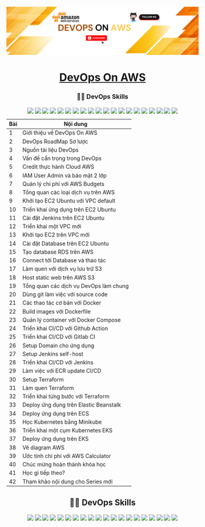 ![Alt text](./Banner.png)

<center>

<p align="center">
 <h1 align="center"> <a href="https://example.com" target="_blank">DevOps On AWS</a> </h1>
</p>


<!-- </div> -->
<p align="center">
 <h3 align="center"> 🧑‍💻 DevOps Skills </h3>
</p>

<p align="center"> 
 <img height="25px" src="https://img.shields.io/badge/AWS-%23FF9900.svg?style=flat&logo=amazon-aws&logoColor=white" align="center" />  
 <img height="25px" src="https://img.shields.io/badge/Amazon%20EC2-%23FF9900.svg?style=flat&logo=amazon-aws&logoColor=white" align="center" />  
 <img height="25px" src="https://img.shields.io/badge/Ubuntu-E95420?style=flat&logo=ubuntu&logoColor=white" align="center" />  
 <img height="25px" src="https://img.shields.io/badge/Amazon%20ECS-%23232F3E.svg?style=flat&logo=amazon-aws&logoColor=white" align="center" />  
 <img height="25px" src="https://img.shields.io/badge/Amazon%20EKS-%23232F3E.svg?style=flat&logo=amazon-aws&logoColor=white" align="center" />  
 <img height="25px" src="https://img.shields.io/badge/Amazon%20ECR-%23232F3E.svg?style=flat&logo=amazon-aws&logoColor=white" align="center" />  
 <img height="25px" src="https://img.shields.io/badge/Amazon%20Elastic%20Beanstalk-FF9900?style=flat&logo=amazon-aws&logoColor=white" align="center" />  
 <img height="25px" src="https://img.shields.io/badge/Nginx-%23009639.svg?style=flat&logo=nginx&logoColor=white" align="center" />  
 <img height="25px" src="https://img.shields.io/badge/Cloudflare-F38020?style=flat&logo=Cloudflare&logoColor=white" align="center" />  
 <img height="25px" src="https://img.shields.io/badge/Jenkins-%232C5263.svg?style=flat&logo=jenkins&logoColor=white" align="center" />  
 <img height="25px" src="https://img.shields.io/badge/GitLab-FC6D26?style=flat&logo=gitlab&logoColor=white" align="center" />  
 <img height="25px" src="https://img.shields.io/badge/GitHub-181717?style=flat&logo=github&logoColor=white" align="center" />  
 <img height="25px" src="https://img.shields.io/badge/GitHub%20Actions-2088FF?style=flat&logo=github-actions&logoColor=white" align="center" />  
 <img height="25px" src="https://img.shields.io/badge/GitLab%20CI/CD-FC6D26?style=flat&logo=gitlab&logoColor=white" align="center" />  
 <img height="25px" src="https://img.shields.io/badge/Draw.io-FF9900?style=flat&logo=diagrams.net&logoColor=white" align="center" />  
 <img height="25px" src="https://img.shields.io/badge/AWS%20Calculator-FF9900?style=flat&logo=amazon-aws&logoColor=white" align="center" />  
 <img height="25px" src="https://img.shields.io/badge/Terraform-623CE4?style=flat&logo=terraform&logoColor=white" align="center" />  
 <img height="25px" src="https://img.shields.io/badge/Docker-%230db7ed.svg?style=flat&logo=docker&logoColor=white" align="center" />  
 <img height="25px" src="https://img.shields.io/badge/Kubernetes-%23326ce5.svg?style=flat&logo=kubernetes&logoColor=white" align="center" />  
 <img height="25px" src="https://img.shields.io/badge/Minikube-3C3C3C?style=flat&logo=kubernetes&logoColor=white" align="center" />  
</p>


<div align="center">


| Bài | Nội dung |
|----|--------------------------------|
| 1  | Giới thiệu về DevOps On AWS    |
| 2  | DevOps RoadMap Sơ lược         |
| 3  | Nguồn tài liệu DevOps          |
| 4  | Vấn đề cẩn trọng trong DevOps  |
| 5  | Credit thực hành Cloud AWS     |
| 6  | IAM User Admin và bảo mật 2 lớp             |
| 7  | Quản lý chi phí với AWS Budgets             |
| 8  | Tổng quan các loại dịch vụ trên AWS         |
| 9  | Khởi tạo EC2 Ubuntu với VPC default        |
| 10 | Triển khai ứng dụng trên EC2 Ubuntu        |
| 11 | Cài đặt Jenkins trên EC2 Ubuntu            |
| 12 | Triển khai một VPC mới                     |
| 13 | Khởi tạo EC2 trên VPC mới                  |
| 14 | Cài đặt Database trên EC2 Ubuntu           |
| 15 | Tạo database RDS trên AWS                  |
| 16 | Connect tới Database và thao tác           |
| 17 | Làm quen với dịch vụ lưu trữ S3            |
| 18 | Host static web trên AWS S3                |
| 19 | Tổng quan các dịch vụ DevOps làm chung        |
| 20 | Dùng git làm việc với source code             |
| 21 | Các thao tác cơ bản với Docker               |
| 22 | Build images với Dockerfile                  |
| 23 | Quản lý container với Docker Compose        |
| 24 | Triển khai CI/CD với Github Action           |
| 25 | Triển khai CI/CD với Gitlab CI               |
| 26 | Setup Domain cho ứng dụng                    |
| 27 | Setup Jenkins self-host                      |
| 28 | Triển khai CI/CD với Jenkins                 |
| 29 | Làm việc với ECR update CI/CD                |
| 30 | Setup Terraform                              |
| 31 | Làm quen Terraform                           |
| 32 | Triển khai từng bước với Terraform          |
| 33 | Deploy ứng dụng trên Elastic Beanstalk       |
| 34 | Deploy ứng dụng trên ECS                     |
| 35 | Học Kubernetes bằng Minikube                |
| 36 | Triển khai một cụm Kubernetes EKS           |
| 37 | Deploy ứng dụng trên EKS                     |
| 38 | Vẽ diagram AWS                      |
| 39 | Ước tính chi phí với AWS Calculator |
| 40 | Chúc mừng hoàn thành khóa học         |
| 41 | Học gì tiếp theo?                     |
| 42 | Tham khảo nội dung cho Series mới     |
</div>
</center>

<!-- </div> -->
<p align="center">
 <h2 align="center"> 🧑‍💻 DevOps Skills </h2>
</p>

<p align="center"> 
 <img height="25px" src="https://img.shields.io/badge/AWS-%23FF9900.svg?style=flat&logo=amazon-aws&logoColor=white" align="center" />  
 <img height="25px" src="https://img.shields.io/badge/Amazon%20EC2-%23FF9900.svg?style=flat&logo=amazon-aws&logoColor=white" align="center" />  
 <img height="25px" src="https://img.shields.io/badge/Ubuntu-E95420?style=flat&logo=ubuntu&logoColor=white" align="center" />  
 <img height="25px" src="https://img.shields.io/badge/Amazon%20ECS-%23232F3E.svg?style=flat&logo=amazon-aws&logoColor=white" align="center" />  
 <img height="25px" src="https://img.shields.io/badge/Amazon%20EKS-%23232F3E.svg?style=flat&logo=amazon-aws&logoColor=white" align="center" />  
 <img height="25px" src="https://img.shields.io/badge/Amazon%20ECR-%23232F3E.svg?style=flat&logo=amazon-aws&logoColor=white" align="center" />  
 <img height="25px" src="https://img.shields.io/badge/Amazon%20Elastic%20Beanstalk-FF9900?style=flat&logo=amazon-aws&logoColor=white" align="center" />  
 <img height="25px" src="https://img.shields.io/badge/Nginx-%23009639.svg?style=flat&logo=nginx&logoColor=white" align="center" />  
 <img height="25px" src="https://img.shields.io/badge/Cloudflare-F38020?style=flat&logo=Cloudflare&logoColor=white" align="center" />  
 <img height="25px" src="https://img.shields.io/badge/Jenkins-%232C5263.svg?style=flat&logo=jenkins&logoColor=white" align="center" />  
 <img height="25px" src="https://img.shields.io/badge/GitLab-FC6D26?style=flat&logo=gitlab&logoColor=white" align="center" />  
 <img height="25px" src="https://img.shields.io/badge/GitHub-181717?style=flat&logo=github&logoColor=white" align="center" />  
 <img height="25px" src="https://img.shields.io/badge/GitHub%20Actions-2088FF?style=flat&logo=github-actions&logoColor=white" align="center" />  
 <img height="25px" src="https://img.shields.io/badge/GitLab%20CI/CD-FC6D26?style=flat&logo=gitlab&logoColor=white" align="center" />  
 <img height="25px" src="https://img.shields.io/badge/Draw.io-FF9900?style=flat&logo=diagrams.net&logoColor=white" align="center" />  
 <img height="25px" src="https://img.shields.io/badge/AWS%20Calculator-FF9900?style=flat&logo=amazon-aws&logoColor=white" align="center" />  
 <img height="25px" src="https://img.shields.io/badge/Terraform-623CE4?style=flat&logo=terraform&logoColor=white" align="center" />  
 <img height="25px" src="https://img.shields.io/badge/Docker-%230db7ed.svg?style=flat&logo=docker&logoColor=white" align="center" />  
 <img height="25px" src="https://img.shields.io/badge/Kubernetes-%23326ce5.svg?style=flat&logo=kubernetes&logoColor=white" align="center" />  
 <img height="25px" src="https://img.shields.io/badge/Minikube-3C3C3C?style=flat&logo=kubernetes&logoColor=white" align="center" />  
</p>
